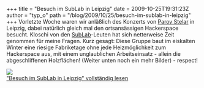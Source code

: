 +++
title = "Besuch im SubLab in Leipzig"
date = 2009-10-25T19:31:23Z
author = "typ_o"
path = "/blog/2009/10/25/besuch-im-sublab-in-leipzig"
+++
Vorletzte Woche waren wir anläßlich des Konzerts von [Parov
Stelar](https://www.parovstelar.com/) in Leipzig, dabei natürlich gleich
mal den ortsansässigen Hackerspace besucht. Kloschi von den
[SubLab](https://sublab.org/)-Leuten hat sich netterweise Zeit genommen
für meine Fragen. Kurz gesagt: Diese Gruppe baut im eiskalten Winter
eine riesige Fabriketage ohne jede Heizmöglichkeit zum Hackerspace aus,
mit einem unglaublichen Arbeitseinsatz - allein die abgeschliffenen
Holzflächen\! (Weiter unten noch ein mehr Bilder) - respect\!

![](/media/IMG_6630.JPG)  
["Besuch im SubLab in Leipzig" vollständig
lesen](https://flipdot.org/blog/archives/45-Besuch-im-SubLab-in-Leipzig.html#extended)
